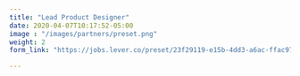 ```yaml
---
title: "Lead Product Designer"
date: 2020-04-07T10:17:52-05:00
image : "/images/partners/preset.png"
weight: 2
form_link: "https://jobs.lever.co/preset/23f29119-e15b-4dd3-a6ac-ffac97a3302d"

---
```

